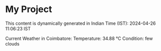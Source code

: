 # My Project

This content is dynamically generated in Indian Time (IST): 2024-04-26 11:06:23 IST


Current Weather in Coimbatore:
Temperature: 34.88 °C
Condition: few clouds
